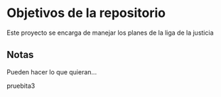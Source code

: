 # Objetivos de la repositorio

Este proyecto se encarga de manejar los planes de la liga de la justicia


## Notas
Pueden hacer lo que quieran...

pruebita3
